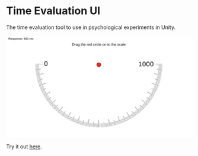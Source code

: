 # Time Evaluation UI

The time evaluation tool to use in psychological experiments in Unity.

![Slider Example](Documentation~/slider_example.png)

Try it out [here](https://vagechirkov.github.io/TimeEvaluationUI/).